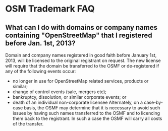 # OSM Trademark FAQ

## What can I do with domains or company names containing "OpenStreetMap" that I registered before Jan. 1st, 2013?
Domain and company names registered in good faith before January 1st, 2013, will be licensed to the original registrant on request. The new license will require that the domain be transferred to the OSMF or de-registered if any of the following events occur:
* no longer in use for OpenStreetMap related services, products or similar;
* change of control events (sale, mergers etc);
* bankruptcy, dissolution, or similar corporate events; or
* death of an individual non-corporate licensee
Alternately, on a case-by-case basis, the OSMF may determine that it is necessary to avoid such issues by having such names transferred to the OSMF and to licencing them back to the registrant. In such a case the OSMF will carry all costs of the transfer.
